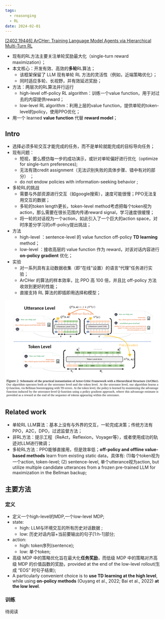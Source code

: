 ```yaml
---
tags:
  - reasonging
  - RL
date: 2024-02-01
---
```


[[2402.19446] ArCHer: Training Language Model Agents via Hierarchical Multi-Turn RL](https://export.arxiv.org/abs/2402.19446)

- 现有的RL方法主要关注单轮奖励最大化（single-turn reward maximization）；
- 本文核心：开发有效、高效的**多轮**RL算法；
	- 该框架保留了 LLM 现有单轮 RL 方法的灵活性（例如，近端策略优化）；
	- 同时适应多轮、长视野，并有效延迟奖励；
- 方法：两层次的RL算法并行运行
	- high-level off-policy RL algorithm：训练一个value function，用于对过去的内容提供reward；
	- low-level RL algorithm：利用上层的value function，提供单轮的token-level的policy，使用PPO优化；
- 用一个 learned **value function** 代替 **reward model**；

## Intro
- 选择必须多轮交互才能完成的任务，而不是单轮就能完成的目标导向任务；
- 现有问题：
	- 短视，要么模仿每一步的成功演示，或针对单轮偏好进行优化（optimize for single-turn preferences);
	- 无法有效credit assignment（无法识别失败的具体步骤、错中有对的部分） ；
	- do not endow policies with information-seeking behavior ;
- 多轮RL的挑战
	- 需要与外部资源进行交互（如google搜索），速度可能很慢；PPO无法复用交互的数据；
	- 多轮的token length更长，token-level method考虑把每个token视为action，那么需要在很长范围内传递reward signal，学习速度很缓慢；
	- 将一轮的对话视为一个action，如此引入了一个巨大的action space，对时序差分学习的off-policy提出挑战；
- 方法
	- high-level ：sentence-level 的 value function off-policy **TD learning** method；
	- low-level ：接收高层的 value function 作为 reward，对该对话内容进行 **on-policy gradient** 优化；
- 实验
	- 对一系列具有主动数据收集（即“在线”设置）的语言“代理”任务进行实验；
	- ArCHer 的算法的样本效率，比 PPO 高 100 倍，并且比 off-policy 方法收敛到更好的性能；
	- 直接支持 RL 算法的即插即用选择和模型；

![image.png](https://raw.githubusercontent.com/Shichun-Liu/images-on-picgo/main/pics/20240306145350.png)

## Related work
- 单轮RL LLM算法：基本上没有与外界的交互，一轮完成决策；传统方法有PPO，A2C，DPO，过滤监督方法；
- 非RL方法：提示工程（ReAct，Reflexion，Voyager等），或者使用成功的轨迹对LLM进行微调；
- 多轮RL方法：PPO能够直接用，但是效率低；**off-policy and offline value-based methods** learn from existing static data，具体有: (1)每个token视为一个action, token-level; (2) sentence-level, 单个utterance视为action, but utilize multiple candidate utterances from a frozen pre-trained LLM for maximization in the Bellman backup;

## 主要方法
### 定义
- 定义一个high-level的MDP,一个low-level MDP;
- state: 
	- high: LLM与环境交互的所有历史对话数据 ;
	- low: 历史对话内容+当前要输出的句子[1:h-1]部分;
- action:
	- high: token序列(sentence);
	- low: 单个token;
- 高级 MDP 中的策略优化旨在最大化**任务奖励**，而低级 MDP 中的策略对齐高级 MDP 的价值函数的奖励，provided at the end of the low-level rollout(生成 “EOS” 时句子结束);
- A particularly convenient choice is to **use TD learning at the high level**, while using **on-policy methods** (Ouyang et al., 2022; Bai et al., 2022) **at the low level**.

### 训练
待阅读

